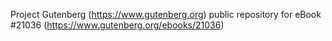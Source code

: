 Project Gutenberg (https://www.gutenberg.org) public repository for eBook #21036 (https://www.gutenberg.org/ebooks/21036)
